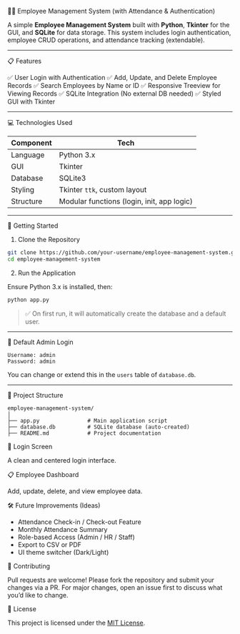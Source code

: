 

 🧑‍💼 Employee Management System (with Attendance & Authentication)

A simple **Employee Management System** built with **Python**, **Tkinter** for the GUI, and **SQLite** for data storage. This system includes login authentication, employee CRUD operations, and attendance tracking (extendable).

---

📋 Features

✅ User Login with Authentication
✅ Add, Update, and Delete Employee Records
✅ Search Employees by Name or ID
✅ Responsive Treeview for Viewing Records
✅ SQLite Integration (No external DB needed)
✅ Styled GUI with Tkinter

---

💻 Technologies Used

| Component | Tech                                       |
| --------- | ------------------------------------------ |
| Language  | Python 3.x                                 |
| GUI       | Tkinter                                    |
| Database  | SQLite3                                    |
| Styling   | Tkinter `ttk`, custom layout               |
| Structure | Modular functions (login, init, app logic) |

---

 🚀 Getting Started

1. Clone the Repository

```bash
git clone https://github.com/your-username/employee-management-system.git
cd employee-management-system
```

2. Run the Application

Ensure Python 3.x is installed, then:

```bash
python app.py
```

> ✅ On first run, it will automatically create the database and a default user.

---

 🔐 Default Admin Login

```
Username: admin
Password: admin
```

You can change or extend this in the `users` table of `database.db`.

---

 📂 Project Structure

```
employee-management-system/
│
├── app.py               # Main application script
├── database.db          # SQLite database (auto-created)
├── README.md            # Project documentation
```



 🔐 Login Screen

A clean and centered login interface.

📋 Employee Dashboard

Add, update, delete, and view employee data.


 🛠️ Future Improvements (Ideas)

* Attendance Check-in / Check-out Feature
* Monthly Attendance Summary
* Role-based Access (Admin / HR / Staff)
* Export to CSV or PDF
* UI theme switcher (Dark/Light)

 🤝 Contributing

Pull requests are welcome! Please fork the repository and submit your changes via a PR. For major changes, open an issue first to discuss what you’d like to change.

 📄 License

This project is licensed under the [MIT License](https://opensource.org/licenses/MIT).

